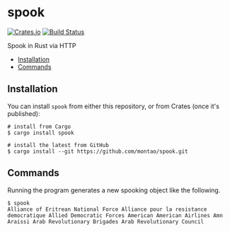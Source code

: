 # spook

[![Crates.io](https://img.shields.io/crates/v/spook.svg)](https://crates.io/crates/spook) [![Build Status](https://travis-ci.org/montao/spook.svg?branch=master)](https://travis-ci.org/montao/spook)  


Spook in Rust via HTTP

* [Installation](#installation)
* [Commands](#commands)

## Installation

You can install `spook` from either this repository, or from Crates (once it's published):

```shell
# install from Cargo
$ cargo install spook

# install the latest from GitHub
$ cargo install --git https://github.com/montao/spook.git
```

## Commands

Running the program generates a new spooking object like the following. 

```shell
$ spook
Alliance of Eritrean National Force Alliance pour la resistance democratique Allied Democratic Forces American American Airlines Amn Araissi Arab Revolutionary Brigades Arab Revolutionary Council 
```
